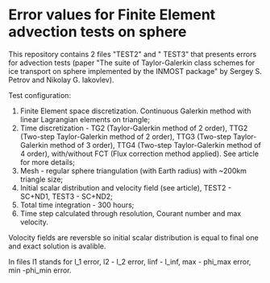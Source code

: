 # Error values for Finite Element advection tests on sphere
This repository contains 2 files "TEST2" and " TEST3" that presents errors for advection tests (paper "The suite of Taylor-Galerkin class schemes for ice transport on sphere implemented by the INMOST package" by Sergey S. Petrov and Nikolay G. Iakovlev).

Test configuration:
1. Finite Element space discretization. Continuous Galerkin method with linear Lagrangian elements on triangle;
2. Time discretization - TG2 (Taylor-Galerkin method of 2 order), TTG2 (Two-step Taylor-Galerkin method of 2 order), TTG3 (Two-step Taylor-Galerkin method of 3 order), TTG4 (Two-step Taylor-Galerkin method of 4 order), with/without FCT (Flux correction method applied). See article for more details;
3. Mesh - regular sphere triangulation (with Earth radius) with ~200km triangle size;
4. Initial scalar distribution and velocity field (see article), TEST2 - SC+ND1, TEST3 - SC+ND2;
5. Total time integration - 300 hours;
6. Time step calculated through resolution, Courant number and max velocity.

Volocity fields are reversble so initial scalar distribution is equal to final one and exact solution is avalible.

In files l1 stands for l_1 error, l2 - l_2 error, linf - l_inf, max - phi_max error, min -phi_min error.

